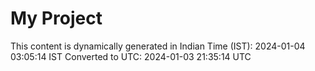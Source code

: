 # My Project

This content is dynamically generated in Indian Time (IST): 2024-01-04 03:05:14 IST
Converted to UTC: 2024-01-03 21:35:14 UTC

